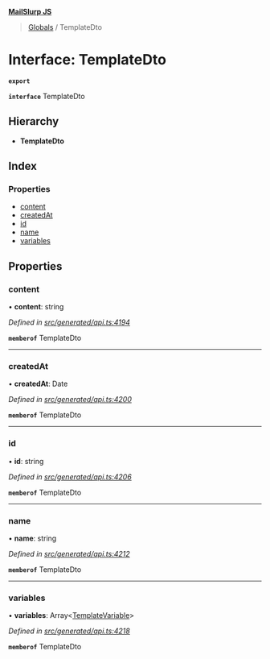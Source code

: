 **[MailSlurp JS](../README.md)**

> [Globals](../README.md) / TemplateDto

# Interface: TemplateDto

**`export`** 

**`interface`** TemplateDto

## Hierarchy

* **TemplateDto**

## Index

### Properties

* [content](templatedto.md#content)
* [createdAt](templatedto.md#createdat)
* [id](templatedto.md#id)
* [name](templatedto.md#name)
* [variables](templatedto.md#variables)

## Properties

### content

•  **content**: string

*Defined in [src/generated/api.ts:4194](https://github.com/mailslurp/mailslurp-client/blob/751f7bb/src/generated/api.ts#L4194)*

**`memberof`** TemplateDto

___

### createdAt

•  **createdAt**: Date

*Defined in [src/generated/api.ts:4200](https://github.com/mailslurp/mailslurp-client/blob/751f7bb/src/generated/api.ts#L4200)*

**`memberof`** TemplateDto

___

### id

•  **id**: string

*Defined in [src/generated/api.ts:4206](https://github.com/mailslurp/mailslurp-client/blob/751f7bb/src/generated/api.ts#L4206)*

**`memberof`** TemplateDto

___

### name

•  **name**: string

*Defined in [src/generated/api.ts:4212](https://github.com/mailslurp/mailslurp-client/blob/751f7bb/src/generated/api.ts#L4212)*

**`memberof`** TemplateDto

___

### variables

•  **variables**: Array\<[TemplateVariable](../modules/templatevariable.md)>

*Defined in [src/generated/api.ts:4218](https://github.com/mailslurp/mailslurp-client/blob/751f7bb/src/generated/api.ts#L4218)*

**`memberof`** TemplateDto

